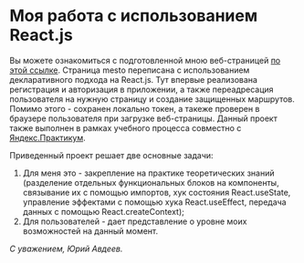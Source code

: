 # Моя работа с использованием React.js  

Вы можете ознакомиться c подготовленной мною веб-страницей [по этой ссылке](https://yuryavdeev.github.io/react-mesto-auth). Страница mesto переписана с использованием декларативного подхода на React.js. 
Тут впервые реализована регистрация и авторизация в приложении, а также переадресация пользователя на нужную страницу и создание защищенных маршрутов. Помимо этого - сохранен локально токен, а такеже проверен в браузере пользователя при загрузке веб-страницы.
Данный проект также выполнен в рамках учебного процесса совместно с [Яндекс.Практикум](https://praktikum.yandex.ru/).

Приведенный проект решает две основные задачи:
1. Для меня это - закрепление на практике теоретических знаний (разделение отдельных функциональных блоков на компоненты, связывание их с помощью импортов, хук состояния React.useState, управление эффектами с помощью хука React.useEffect, передача данных с помощью React.createContext);
2. Для пользователей - дает представление о уровне моих возможностей на данный момент.

_С уважением, Юрий Авдеев._